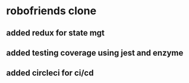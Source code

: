 # robofriends clone

## added redux for state mgt
## added testing coverage using jest and enzyme
## added circleci for ci/cd
